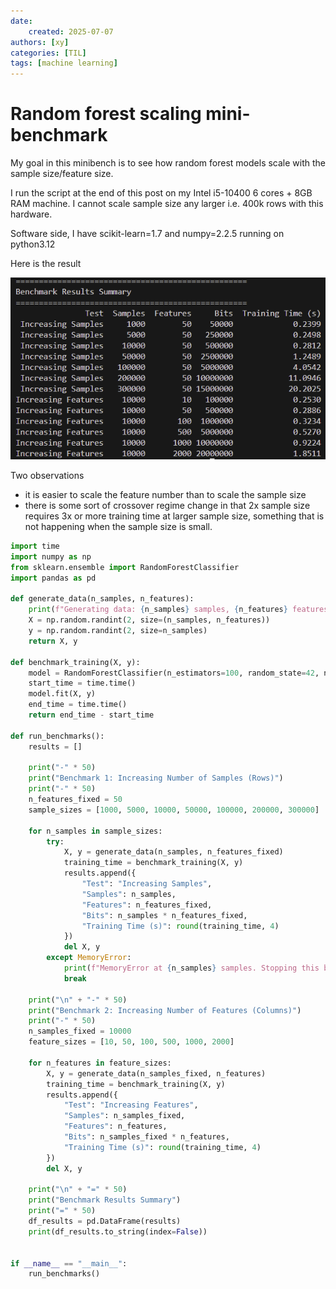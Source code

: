 ```yaml
---
date: 
    created: 2025-07-07
authors: [xy]
categories: [TIL]
tags: [machine learning]
---
```


# Random forest scaling mini-benchmark

My goal in this minibench is to see how random forest models scale with the sample size/feature size.

I run the script at the end of this post on my Intel i5-10400 6 cores + 8GB RAM machine. I cannot scale sample size any larger i.e. 400k rows with this hardware. 

Software side, I have scikit-learn=1.7 and numpy=2.2.5 running on python3.12

Here is the result 

![alt text](assets/2025-07-07-random-forest-scaling-1751918656538.png)


Two observations

- it is easier to scale the feature number than to scale the sample size
- there is some sort of crossover regime change in that 2x sample size requires 3x or more training time at larger sample size, something that is not happening when the sample size is small. 


```py
import time
import numpy as np
from sklearn.ensemble import RandomForestClassifier
import pandas as pd

def generate_data(n_samples, n_features):
    print(f"Generating data: {n_samples} samples, {n_features} features...")
    X = np.random.randint(2, size=(n_samples, n_features))
    y = np.random.randint(2, size=n_samples)
    return X, y

def benchmark_training(X, y):
    model = RandomForestClassifier(n_estimators=100, random_state=42, n_jobs=-1)
    start_time = time.time()
    model.fit(X, y)
    end_time = time.time()
    return end_time - start_time

def run_benchmarks():
    results = []

    print("-" * 50)
    print("Benchmark 1: Increasing Number of Samples (Rows)")
    print("-" * 50)
    n_features_fixed = 50
    sample_sizes = [1000, 5000, 10000, 50000, 100000, 200000, 300000]

    for n_samples in sample_sizes:
        try:
            X, y = generate_data(n_samples, n_features_fixed)
            training_time = benchmark_training(X, y)
            results.append({
                "Test": "Increasing Samples",
                "Samples": n_samples,
                "Features": n_features_fixed,
                "Bits": n_samples * n_features_fixed,
                "Training Time (s)": round(training_time, 4)
            })
            del X, y
        except MemoryError:
            print(f"MemoryError at {n_samples} samples. Stopping this benchmark.")
            break

    print("\n" + "-" * 50)
    print("Benchmark 2: Increasing Number of Features (Columns)")
    print("-" * 50)
    n_samples_fixed = 10000
    feature_sizes = [10, 50, 100, 500, 1000, 2000]

    for n_features in feature_sizes:
        X, y = generate_data(n_samples_fixed, n_features)
        training_time = benchmark_training(X, y)
        results.append({
            "Test": "Increasing Features",
            "Samples": n_samples_fixed,
            "Features": n_features,
            "Bits": n_samples_fixed * n_features,
            "Training Time (s)": round(training_time, 4)
        })
        del X, y

    print("\n" + "=" * 50)
    print("Benchmark Results Summary")
    print("=" * 50)
    df_results = pd.DataFrame(results)
    print(df_results.to_string(index=False))


if __name__ == "__main__":
    run_benchmarks()

```
